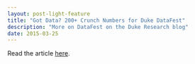 ```yaml
---
layout: post-light-feature
title: "Got Data? 200+ Crunch Numbers for Duke DataFest"
description: "More on DataFest on the Duke Research blog"
date: 2015-03-25
---
```

 
Read the article [here](http://sites.duke.edu/dukeresearch/2015/03/23/got-data-200-crunch-numbers-for-duke-datafest/).